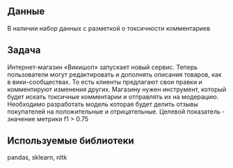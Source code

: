 ## Данные

В наличии набор данных с разметкой о токсичности комментариев

## Задача

Интернет-магазин «Викишоп» запускает новый сервис. Теперь пользователи могут редактировать и дополнять описания товаров, как в вики-сообществах. То есть клиенты предлагают свои правки и комментируют изменения других. Магазину нужен инструмент, который будет искать токсичные комментарии и отправлять их на модерацию. Необходимо разработать модель которая будет делить отзывы покупателей на положительные и отрицательные. Целевой показатель - значение метрики f1 > 0.75 

## Используемые библиотеки
pandas, sklearn, nltk
